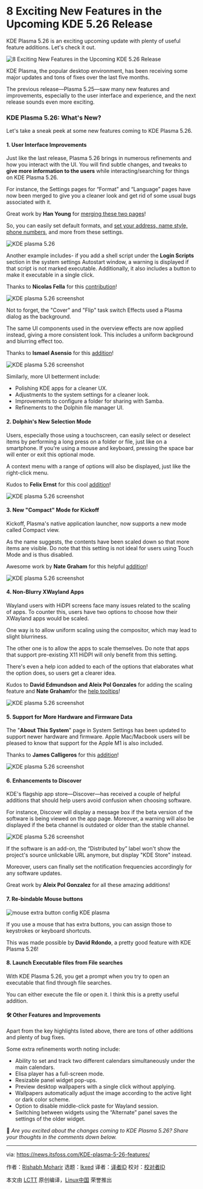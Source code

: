 [#]: subject: "8 Exciting New Features in the Upcoming KDE 5.26 Release"
[#]: via: "https://news.itsfoss.com/KDE-plasma-5-26-features/"
[#]: author: "Rishabh Moharir https://news.itsfoss.com/author/rishabh/"
[#]: collector: "lkxed"
[#]: translator: " "
[#]: reviewer: " "
[#]: publisher: " "
[#]: url: " "

8 Exciting New Features in the Upcoming KDE 5.26 Release
======
KDE Plasma 5.26 is an exciting upcoming update with plenty of useful feature additions. Let's check it out.

![8 Exciting New Features in the Upcoming KDE 5.26 Release][1]

KDE Plasma, the popular desktop environment, has been receiving some major updates and tons of fixes over the last five months.

The previous release—Plasma 5.25—saw many new features and improvements, especially to the user interface and experience, and the next release sounds even more exciting.

### KDE Plasma 5.26: What's New?

Let's take a sneak peek at some new features coming to KDE Plasma 5.26.

#### 1. User Interface Improvements

Just like the last release, Plasma 5.26 brings in numerous refinements and how you interact with the UI. You will find subtle changes, and tweaks to **give more information to the users** while interacting/searching for things on KDE Plasma 5.26.

For instance, the Settings pages for “Format” and “Language” pages have now been merged to give you a cleaner look and get rid of some usual bugs associated with it.

Great work by **Han Young** for [merging these two pages][4]!

So, you can easily set default formats, and [set your address, name style, phone numbers][5], and more from these settings.

![KDE plasma 5.26][6]

Another example includes- if you add a shell script under the **Login Scripts** section in the system settings Autostart window, a warning is displayed if that script is not marked executable. Additionally, it also includes a button to make it executable in a single click.

Thanks to **Nicolas Fella** for this [contribution][7]!

![KDE plasma 5.26 screenshot][8]

Not to forget, the "Cover" and "Flip" task switch Effects used a Plasma dialog as the background.

The same UI components used in the overview effects are now applied instead, giving a more consistent look. This includes a uniform background and blurring effect too.

Thanks to **Ismael Asensio** for this [addition][9]!

![KDE plasma 5.26 screenshot][10]

Similarly, more UI betterment include:

* Polishing KDE apps for a cleaner UX.
* Adjustments to the system settings for a cleaner look.
* Improvements to configure a folder for sharing with Samba.
* Refinements to the Dolphin file manager UI.

#### 2. Dolphin's New Selection Mode

Users, especially those using a touchscreen, can easily select or deselect items by performing a long press on a folder or file, just like on a smartphone. If you're using a mouse and keyboard, pressing the space bar will enter or exit this optional mode.

A context menu with a range of options will also be displayed, just like the right-click menu.

Kudos to **Felix Ernst** for this cool [addition][11]!

![KDE plasma 5.26 screenshot][12]

#### 3. New "Compact" Mode for Kickoff 

Kickoff, Plasma's native application launcher, now supports a new mode called Compact view.

As the name suggests, the contents have been scaled down so that more items are visible. Do note that this setting is not ideal for users using Touch Mode and is thus disabled.

Awesome work by **Nate Graham** for this helpful [addition][13]!

![KDE plasma 5.26 screenshot][14]

#### 4. Non-Blurry XWayland Apps

Wayland users with HiDPI screens face many issues related to the scaling of apps. To counter this, users have two options to choose how their XWayland apps would be scaled.

One way is to allow uniform scaling using the compositor, which may lead to slight blurriness.

The other one is to allow the apps to scale themselves. Do note that apps that support pre-existing X11 HiDPI will only benefit from this setting.

There's even a help icon added to each of the options that elaborates what the option does, so users get a clearer idea.

Kudos to **David Edmundson and Aleix Pol Gonzales** for adding the scaling feature and **Nate Graham**for the [help tooltips][15]!

![KDE plasma 5.26 screenshot][16]

#### 5. Support for More Hardware and Firmware Data

The "**About This System**" page in System Settings has been updated to support newer hardware and firmware. Apple Mac/Macbook users will be pleased to know that support for the Apple M1 is also included.

Thanks to **James Calligeros** for this [addition][17]!

![KDE plasma 5.26 screenshot][18]

#### 6. Enhancements to Discover

KDE's flagship app store—Discover—has received a couple of helpful additions that should help users avoid confusion when choosing software.

For instance, Discover will display a message box if the beta version of the software is being viewed on the app page. Moreover, a warning will also be displayed if the beta channel is outdated or older than the stable channel.

![KDE plasma 5.26 screenshot][19]

If the software is an add-on, the “Distributed by” label won't show the project's source unlickable URL anymore, but display "KDE Store" instead.

Moreover, users can finally set the notification frequencies accordingly for any software updates.

Great work by **Aleix Pol Gonzalez** for all these amazing additions!

#### 7. Re-bindable Mouse buttons

![mouse extra button config KDE plasma][20]

If you use a mouse that has extra buttons, you can assign those to keystrokes or keyboard shortcuts.

This was made possible by **David Rdondo**, a pretty good feature with KDE Plasma 5.26!

#### 8. Launch Executable files from File searches

With KDE Plasma 5.26, you get a prompt when you try to open an executable that find through file searches.

You can either execute the file or open it. I think this is a pretty useful addition.

#### 🛠️ Other Features and Improvements

Apart from the key highlights listed above, there are tons of other additions and plenty of bug fixes.

Some extra refinements worth noting include:

* Ability to set and track two different calendars simultaneously under the main calendars.
* Elisa player has a full-screen mode.
* Resizable panel widget pop-ups.
* Preview desktop wallpapers with a single click without applying.
* Wallpapers automatically adjust the image according to the active light or dark color scheme.
* Option to disable middle-click paste for Wayland session.
* Switching between widgets using the “Alternate” panel saves the settings of the older widget.

💬 *Are you excited about the changes coming to KDE Plasma 5.26? Share your thoughts in the comments down below.*

--------------------------------------------------------------------------------

via: https://news.itsfoss.com/KDE-plasma-5-26-features/

作者：[Rishabh Moharir][a]
选题：[lkxed][b]
译者：[译者ID](https://github.com/译者ID)
校对：[校对者ID](https://github.com/校对者ID)

本文由 [LCTT](https://github.com/LCTT/TranslateProject) 原创编译，[Linux中国](https://linux.cn/) 荣誉推出

[a]: https://news.itsfoss.com/author/rishabh/
[b]: https://github.com/lkxed
[1]: https://news.itsfoss.com/content/images/size/w1200/2022/09/KDE-5-26-release.png
[4]: https://invent.KDE.org/plasma/plasma-workspace/-/merge_requests/1147
[5]: https://bugs.KDE.org/show_bug.cgi?id=430801
[6]: https://news.itsfoss.com/content/images/2022/08/more-things-to-configure.webp
[7]: https://invent.KDE.org/plasma/plasma-workspace/-/merge_requests/878
[8]: https://news.itsfoss.com/content/images/2022/08/needs-to-be-executable.webp
[9]: https://invent.KDE.org/plasma/KDEplasma-addons/-/merge_requests/168
[10]: https://news.itsfoss.com/content/images/2022/08/switchui.webp
[11]: https://bugs.KDE.org/show_bug.cgi?id=427202
[12]: https://news.itsfoss.com/content/images/2022/08/selection-mode-in-dolphin.jpeg
[13]: https://invent.KDE.org/plasma/plasma-desktop/-/merge_requests/699
[14]: https://news.itsfoss.com/content/images/2022/08/compact_mode.png
[15]: https://invent.KDE.org/plasma/kscreen/-/merge_requests/108
[16]: https://news.itsfoss.com/content/images/2022/08/kscreen-kcm-help-in-a-tooltip.webp
[17]: https://invent.KDE.org/plasma/kinfocenter/-/merge_requests/104
[18]: https://news.itsfoss.com/content/images/2022/08/m1-in-about.webp
[19]: https://news.itsfoss.com/content/images/2022/08/bender-old-beta.jpeg
[20]: https://news.itsfoss.com/content/images/2022/09/KDE-plasma-5-26-mouse-buttons.png